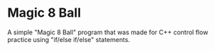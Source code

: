 # Magic 8 Ball
A simple "Magic 8 Ball" program that was made for C++ control flow practice using "if/else if/else" statements.
